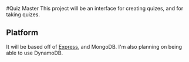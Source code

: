#Quiz Master
This project will be an interface for creating quizes, and for taking quizes. 

## Platform
It will be based off of [Express](https://expressjs.com), and MongoDB. I'm also planning on being able to use DynamoDB. 
